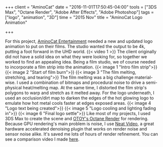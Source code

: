 +++
client = "AminoCat"
date = "2016-11-01T17:50:45-04:00"
tools = ["3DS Max", "Octane Render", "Adobe After Effects", "Adobe Photoshop"]
tags = ["logo", "animation", "3D"]
time = "2015 Nov"
title = "AminoCat Logo Animation"

+++

For this project, [AminoCat Entertainment](https://www.facebook.com/AminoCat-Entertainment-135792499865038/) needed a new and updated logo animation to put on their films. The studio wanted the output to be 4k, putting a foot forward in the UHD world.
{{< video 1 >}}
The client originally did not have a solid idea on what they were looking for, so together we worked to find an appealing idea. Being a film studio, we of course needed to incorporate a film strip into the animation.
{{< image 1 "Intro film strip">}}
{{< image 2 "Start of film burn">}}
{{< image 3 "The film melting, stretching, and tearing">}}
The film melting was a big challenge material-wise. I used a combination of bitmaps and procedural noise to drive a semi-physical heat/melting map. At the same time, I distorted the film strip's polygons to warp and stretch as it melted away. For the logo underneath, I used an occlusion/dirt map to darken the edges of the hot glowing logo to emulate how hot metal cools faster at edges exposed areas.
{{< image 4 "Logo text being created">}}
{{< image 5 "Logo cooling and lighting fading in">}}
{{< image 6 "Final logo settle">}}
Like most of my projects, I used 3DS Max to create the scene and <a href="https://home.otoy.com/" target="_blank">OTOY's Octane Render</a> for rendering. Because GPU rendering's main problem is noise, I use <a href="https://www.neatvideo.com/" target="_blank">Neat Video</a>, a great hardware accelerated denoising plugin that works on render noise and sensor noise alike. It's saved me lots of hours of render refinement. You can see a comparison video I made <a href="https://vimeo.com/139969530" target="_blank">here</a>.
